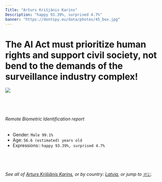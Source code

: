 ```yaml
---
Title: "Arturs Krišjānis Karins"
Description: "happy 93.39%, surprised 4.7%"
banner: "https://dontspy.eu/data/photos/45_box.jpg"
---
```


# The AI Act must prioritize human rights and support civil society, not bend to the demands of the surveillance industry complex!

<link rel="stylesheet" type="text/css" href="/css/blog.css" />

<div class="is-fake" hidden>

_This image is **clearly fake**_, yet we [continue to collect them because the AI Act negotiations](/blog/why-deepfake/) are heading in a direction that will only make people's lives more complicated. For a more in-depth explanation, read: [Double threat: why losing the battle against Face Biometrics would fuel the proliferation of deepfakes](/blog/the-dual-threat-how-losing-the-biometric-battle-fuels-deepfake-proliferation/).


</div>

<!-- <img src="https://dontspy.eu/data/photos/54_box.jpg" /> -->
<img src="https://dontspy.eu/data/photos/45_box.jpg" />

## <br>

###### Remote Biometric Identification report

* <span class="label">Gender:</span> `Male 99.1%`
* <span class="label">Age:</span> `56.6 (estimated) years old`
* <span class="label">Expressions::</span> `happy 93.39%, surprised 4.7%`

## <br>

###### See all of [Arturs Krišjānis Karins](/policymaker#Arturs%20Kri%C5%A1j%C4%81nis%20Karins), or by country: [Latvia](/country#Latvia), or jump to [🇵🇱](/x/204).

## <br>
